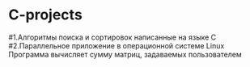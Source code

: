 # C-projects

#1.Алгоритмы поиска и сортировок написанные на языке C
#2.Параллельное приложение в операционной системе Linux
Программа вычисляет сумму матриц, задаваемых пользователем
